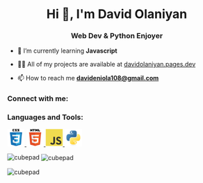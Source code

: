 <h1 align="center">Hi 👋, I'm David Olaniyan</h1>
<h3 align="center">Web Dev & Python Enjoyer</h3>

- 🌱 I’m currently learning **Javascript**

- 👨‍💻 All of my projects are available at <a href="https://davidolaniyan.pages.dev" target="_blank">davidolaniyan.pages.dev</a>

- 📫 How to reach me **davideniola108@gmail.com**

<h3 align="left">Connect with me:</h3>
<p align="left">
</p>

<h3 align="left">Languages and Tools:</h3>
<p align="left"> <a href="https://www.w3schools.com/css/" target="_blank" rel="noreferrer"> <img src="https://raw.githubusercontent.com/devicons/devicon/master/icons/css3/css3-original-wordmark.svg" alt="css3" width="40" height="40"/> </a> <a href="https://www.w3.org/html/" target="_blank" rel="noreferrer"> <img src="https://raw.githubusercontent.com/devicons/devicon/master/icons/html5/html5-original-wordmark.svg" alt="html5" width="40" height="40"/> </a> <a href="https://developer.mozilla.org/en-US/docs/Web/JavaScript" target="_blank" rel="noreferrer"> <img src="https://raw.githubusercontent.com/devicons/devicon/master/icons/javascript/javascript-original.svg" alt="javascript" width="40" height="40"/> </a> <a href="https://www.python.org" target="_blank" rel="noreferrer"> <img src="https://raw.githubusercontent.com/devicons/devicon/master/icons/python/python-original.svg" alt="python" width="40" height="40"/> </a> </p>

<p><img align="left" src="https://github-readme-stats.vercel.app/api/top-langs?username=cubepad&show_icons=true&locale=en&layout=compact" alt="cubepad" /></p>

<p>&nbsp;<img align="center" src="https://github-readme-stats.vercel.app/api?username=cubepad&show_icons=true&locale=en" alt="cubepad" /></p>

<p><img align="center" src="https://github-readme-streak-stats.herokuapp.com/?user=cubepad&" alt="cubepad" /></p>
